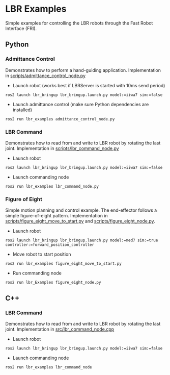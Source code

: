 # LBR Examples
Simple examples for controlling the LBR robots through the Fast Robot Interface (FRI).

## Python
### Admittance Control
Demonstrates how to perform a hand-guiding application. Implementation in [scripts/admittance_control_node.py](scripts/admittance_control_node.py)
- Launch robot (works best if LBRServer is started with 10ms send period)
```shell
ros2 launch lbr_bringup lbr_bringup.launch.py model:=iiwa7 sim:=false
```
- Launch admittance control (make sure Python dependencies are installed)
```shell
ros2 run lbr_examples admittance_control_node.py
```

### LBR Command
Demonstrates how to read from and write to LBR robot by rotating the last joint. Implementation in [scripts/lbr_command_node.py](scripts/lbr_command_node.py)
- Launch robot
```shell
ros2 launch lbr_bringup lbr_bringup.launch.py model:=iiwa7 sim:=false
```
- Launch commanding node
```shell
ros2 run lbr_examples lbr_command_node.py
```

### Figure of Eight
Simple motion planning and control example. The end-effector follows a simple figure-of-eight pattern. Implementation in [scripts/figure_eight_move_to_start.py](scripts/figure_eight_move_to_start.py) and [scripts/figure_eight_node.py](scripts/figure_eight_node.py).
- Launch robot
```shell
ros2 launch lbr_bringup lbr_bringup.launch.py model:=med7 sim:=true controller:=forward_position_controller
```

- Move robot to start position
```shell
ros2 run lbr_examples figure_eight_move_to_start.py
```

- Run commanding node
```shell
ros2 run lbr_Examples figure_eight_node.py
```

## C++
### LBR Command
Demonstrates how to read from and write to LBR robot by rotating the last joint. Implementation in [src/lbr_command_node.cpp](src/lbr_command_node.cpp)
- Launch robot
```shell
ros2 launch lbr_bringup lbr_bringup.launch.py model:=iiwa7 sim:=false
```
- Launch commanding node
```shell
ros2 run lbr_examples lbr_command_node
```

